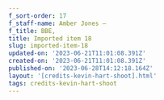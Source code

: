```yaml
---
f_sort-order: 17
f_staff-name: Amber Jones –
f_title: BBE,
title: Imported item 18
slug: imported-item-18
updated-on: '2023-06-21T11:01:08.391Z'
created-on: '2023-06-21T11:01:08.391Z'
published-on: '2023-06-28T14:12:18.164Z'
layout: '[credits-kevin-hart-shoot].html'
tags: credits-kevin-hart-shoot
---
```



